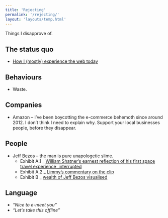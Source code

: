 ```yaml
---
title: 'Rejecting'
permalink: '/rejecting/'
layout: 'layouts/temp.html'
---
```


Things I disapprove of.

## The status quo

- [How I (mostly) experience the web today](https://how-i-experience-web-today.com/)

## Behaviours

- Waste.

## Companies

- Amazon – I’ve been boycotting the e-commerce behemoth since around 2012. I don’t think I need to explain why. Support your local businesses people, before they disappear.

## People

- Jeff Bezos – the man is pure unapologetic slime.
  - Exhibit A.1 _ [William Shatner’s earnest reflection of his first space travel experience, interrupted](https://video.twimg.com/ext_tw_video/1695687028762148864/pu/vid/1280x720/efhD-pisu3w5mj_B.mp4?tag=12)
  - Exhibit A.2 _ [Limmy’s commentary on the clip](https://www.youtube.com/watch?v=raYyKM9wQAc)
  - Exhibit B _ [wealth of Jeff Bezos visualised](https://mkorostoff.github.io/1-pixel-wealth/)

## Language

- *“Nice to e-meet you”*
- *“Let‘s take this offline”*
